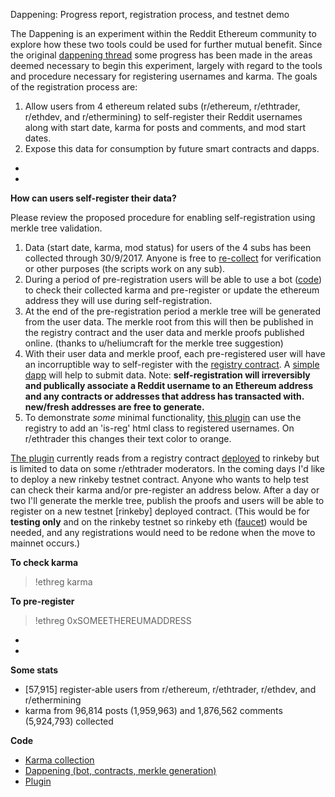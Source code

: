 Dappening: Progress report, registration process, and testnet demo

The Dappening is an experiment within the Reddit Ethereum community to explore how these two tools could be used for further mutual benefit. Since the original [dappening thread](https://www.reddit.com/r/ethtrader/comments/72scaj/ethtrader_the_dappening/) some progress has been made in the areas deemed necessary to begin this experiment, largely with regard to the tools and procedure necessary for registering usernames and karma. The goals of the registration process are:

1. Allow users from 4 ethereum related subs (r/ethereum, r/ethtrader, r/ethdev, and r/ethermining) to self-register their Reddit usernames along with start date, karma for posts and comments, and mod start dates.
1. Expose this data for consumption by future smart contracts and dapps.

-
-

**How can users self-register their data?**

Please review the proposed procedure for enabling self-registration using merkle tree validation.

1. Data (start date, karma, mod status) for users of the 4 subs has been collected through 30/9/2017. Anyone is free to [re-collect](https://github.com/EthTrader/karma) for verification or other purposes (the scripts work on any sub).
1. During a period of pre-registration users will be able to use a bot ([code](https://github.com/EthTrader/dappening/tree/master/bot)) to check their collected karma and pre-register or update the ethereum address they will use during self-registration.
1. At the end of the pre-registration period a merkle tree will be generated from the user data. The merkle root from this will then be published in the registry contract and the user data and merkle proofs published online. (thanks to u/heliumcraft for the merkle tree suggestion)
1. With their user data and merkle proof, each pre-registered user will have an incorruptible way to self-register with the [registry contract](https://github.com/EthTrader/dappening/blob/master/contracts/RedditRegistry.sol). A [simple dapp](https://ethtrader.github.io/) will help to submit data. Note: **self-registration will irreversibly and publically associate a Reddit username to an Ethereum address and any contracts or addresses that address has transacted with. new/fresh addresses are free to generate.**
1. To demonstrate *some* minimal functionality, [this plugin](https://github.com/EthTrader/plugin) can use the registry to add an 'is-reg' html class to registered usernames. On r/ethtrader this changes their text color to orange.

[The plugin](https://github.com/EthTrader/plugin) currently reads from a registry contract [deployed](https://rinkeby.etherscan.io/address/0x472805e20574d61f0e3c3814db55f246261d8c84) to rinkeby but is limited to data on some r/ethtrader moderators. In the coming days I'd like to deploy a new rinkeby testnet contract. Anyone who wants to help test can check their karma and/or pre-register an address below. After a day or two I'll generate the merkle tree, publish the proofs and users will be able to register on a new testnet [rinkeby] deployed contract. (This would be for **testing only** and on the rinkeby testnet so rinkeby eth ([faucet](https://faucet.rinkeby.io/)) would be needed, and any registrations would need to be redone when the move to mainnet occurs.)

**To check karma**
> !ethreg karma

**To pre-register**
> !ethreg 0xSOMEETHEREUMADDRESS

-
-

**Some stats**

* [57,915] register-able users from r/ethereum, r/ethtrader, r/ethdev, and r/ethermining
* karma from 96,814 posts (1,959,963) and 1,876,562 comments (5,924,793) collected

**Code**

* [Karma collection](https://github.com/EthTrader/karma)
* [Dappening (bot, contracts, merkle generation)](https://github.com/EthTrader/dappening)
* [Plugin](https://github.com/EthTrader/plugin)
